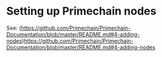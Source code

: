 # Setting up Primechain nodes

See: (https://github.com/Primechain/Primechain-Documentation/blob/master/README.md#4-adding-nodes)https://github.com/Primechain/Primechain-Documentation/blob/master/README.md#4-adding-nodes
